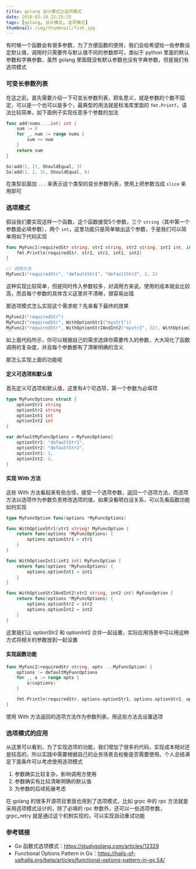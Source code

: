 ```yaml
---
title: golang 设计模式之选项模式
date: 2018-03-10 22:25:25
tags: [golang, 设计模式, 选项模式]
thumbnail: /img/thumbnail/fish.jpg
---
```


有时候一个函数会有很多参数，为了方便函数的使用，我们会给希望给一些参数设定默认值，调用时只需要传与默认值不同的参数即可，类似于 python 里面的默认参数和字典参数，虽然 golang 里面既没有默认参数也没有字典参数，但是我们有选项模式

### 可变长参数列表

在这之前，首先需要介绍一下可变长参数列表，顾名思义，就是参数的个数不固定，可以是一个也可以是多个，最典型的用法就是标准库里面的 `fmt.Printf`，语法比较简单，如下面例子实现任意多个参数的加法

``` go
func add(nums ...int) int {
    sum := 0
    for _, num := range nums {
        sum += num
    }
    return sum
}

So(add(1, 2), ShouldEqual, 3)
So(add(1, 2, 3), ShouldEqual, 6)
```

在类型前面加 `...` 来表示这个类型的变长参数列表，使用上把参数当成 `slice` 来用即可

### 选项模式

假设我们要实现这样一个函数，这个函数接受5个参数，三个 `string`（其中第一个参数是必填参数），两个 `int`，这里功能只是简单输出这个参数，于是我们可以简单用如下代码实现

``` go
func MyFunc1(requiredStr string, str1 string, str2 string, int1 int, int2 int) {
    fmt.Println(requiredStr, str1, str2, int1, int2)
}

// 调用方法
MyFunc1("requiredStr", "defaultStr1", "defaultStr2", 1, 2)
```

这种实现比较简单，但是同时传入参数较多，对调用方来说，使用的成本就会比较高，而且每个参数的具体含义这里并不清晰，很容易出错

那选项模式怎么实现这个需求呢？先来看下最终的效果

``` go
MyFunc2("requiredStr")
MyFunc2("requiredStr", WithOptionStr1("mystr1"))
MyFunc2("requiredStr", WithOptionStr2AndInt2("mystr2", 22), WithOptionInt1(11))
```

如上面代码所示，你可以根据自己的需求选择你需要传入的参数，大大简化了函数调用的复杂度，并且每个参数都有了清晰明确的含义

那怎么实现上面的功能呢

#### 定义可选项和默认值

首先定义可选项和默认值，这里有4个可选项，第一个参数为必填项

``` go
type MyFuncOptions struct {
    optionStr1 string
    optionStr2 string
    optionInt1 int
    optionInt2 int
}

var defaultMyFuncOptions = MyFuncOptions{
    optionStr1: "defaultStr1",
    optionStr2: "defaultStr2",
    optionInt1: 1,
    optionInt2: 2,
}
```

#### 实现 With 方法

这些 With 方法看起来有些古怪，接受一个选项参数，返回一个选项方法，而选项方法以选项作为参数负责修改选项的值，如果没看明白没关系，可以先看函数功能如何实现

``` go
type MyFuncOption func(options *MyFuncOptions)

func WithOptionStr1(str1 string) MyFuncOption {
    return func(options *MyFuncOptions) {
        options.optionStr1 = str1
    }
}

func WithOptionInt1(int1 int) MyFuncOption {
    return func(options *MyFuncOptions) {
        options.optionInt1 = int1
    }
}

func WithOptionStr2AndInt2(str2 string, int2 int) MyFuncOption {
    return func(options *MyFuncOptions) {
        options.optionStr2 = str2
        options.optionInt2 = int2
    }
}
```

这里我们让 optionStr2 和 optionInt2 合并一起设置，实际应用场景中可以用这种方式将相关的参数放到一起设置

#### 实现函数功能

``` go
func MyFunc2(requiredStr string, opts ...MyFuncOption) {
    options := defaultMyFuncOptions
    for _, o := range opts {
        o(&options)
    }

    fmt.Println(requiredStr, options.optionStr1, options.optionStr2, options.optionInt1, options.optionInt2)
}
```

使用 With 方法返回的选项方法作为参数列表，用这些方法去设置选项

### 选项模式的应用

从这里可以看到，为了实现选项的功能，我们增加了很多的代码，实现成本相对还是较高的，所以实践中需要根据自己的业务场景去权衡是否需要使用。个人总结满足下面条件可以考虑使用选项模式

1. 参数确实比较复杂，影响调用方使用
2. 参数确实有比较清晰明确的默认值
3. 为参数的后续拓展考虑

在 golang 的很多开源项目里面也用到了选项模式，比如 grpc 中的 rpc 方法就是采用选项模式设计的，除了必填的 rpc 参数外，还可以一些选项参数，grpc_retry 就是通过这个机制实现的，可以实现自动重试功能

### 参考链接

- Go 函数式选项模式：<https://studygolang.com/articles/12329>
- Functional Options Pattern in Go：<https://halls-of-valhalla.org/beta/articles/functional-options-pattern-in-go,54/>

